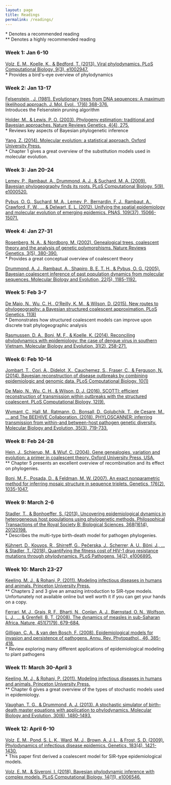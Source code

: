 ```yaml
---
layout: page
title: Readings
permalink: /readings/
---
```


\* Denotes a recommended reading <br>
\*\* Denotes a highly recommended reading


### Week 1: Jan 6-10

[Volz, E. M., Koelle, K., & Bedford, T. (2013). Viral phylodynamics. PLoS Computational Biology, 9(3), e1002947.][volz2013] <br>
\* Provides a bird's-eye overview of phylodynamics <br>

[volz2013]: <https://doi.org/10.1371/journal.pcbi.1002947>

### Week 2: Jan 13-17

[Felsenstein , J. (1981). Evolutionary trees from DNA sequences: A maximum likelihood approach. J. Mol. Evol., 17(6) 368-376.][felsenstein1981] <br>
Introduces the Felsenstein pruning algorithm <br>

[felsenstein1981]: https://link.springer.com/article/10.1007/BF01734359

[Holder, M., & Lewis, P. O. (2003). Phylogeny estimation: traditional and Bayesian approaches. Nature Reviews Genetics, 4(4), 275.][holder2003] <br>
\* Reviews key aspects of Bayesian phylogenetic inference <br>

[holder2003]: <http://cgl.bioinfo.uqam.ca/bif7001/articles/BIF7001-Phylo-NatureReviewsGenetics4a.pdf>

[Yang, Z. (2014). Molecular evolution: a statistical approach. Oxford University Press.][yang2014] <br>
\* Chapter 1 gives a great overview of the substitution models used in molecular evolution. <br>

[yang2014]: <https://catalog.lib.ncsu.edu/catalog/DUKE006146449>

### Week 3: Jan 20-24

[Lemey, P., Rambaut, A., Drummond, A. J., & Suchard, M. A. (2009). Bayesian phylogeography finds its roots. PLoS Computational Biology, 5(9), e1000520.][lemey2009] <br>

[lemey2009]: <https://doi.org/10.1371/journal.pcbi.1000520>

[Pybus, O. G., Suchard, M. A., Lemey, P., Bernardin, F. J., Rambaut, A., Crawford, F. W., ... & Delwart, E. L. (2012). Unifying the spatial epidemiology and molecular evolution of emerging epidemics. PNAS, 109(37), 15066-15071.][pybus2012] <br>

[pybus2012]: <https://doi.org/10.1073/pnas.1206598109>

### Week 4: Jan 27-31

[Rosenberg, N. A., & Nordborg, M. (2002). Genealogical trees, coalescent theory and the analysis of genetic polymorphisms. Nature Reviews Genetics, 3(5), 380-390.][rosenberg2002] <br>
\* Provides a great conceptual overview of coalescent theory <br>

[rosenberg2002]: <https://www.nature.com/articles/nrg795>

[Drummond, A. J., Rambaut, A., Shapiro, B. E. T. H., & Pybus, O. G. (2005). Bayesian coalescent inference of past population dynamics from molecular sequences. Molecular Biology and Evolution, 22(5), 1185-1192.][drummond2005] <br>

[drummond2005]: <https://academic.oup.com/mbe/article/22/5/1185/1066885>

### Week 5: Feb 3-7

[De Maio, N., Wu, C. H., O’Reilly, K. M., & Wilson, D. (2015). New routes to phylogeography: a Bayesian structured coalescent approximation. PLoS Genetics, 11(8)][demaio2015] <br>
\* Demonstrates how structured coalescent models can improve upon discrete trait phylogeographic analysis <br>

[demaio2015]: <https://doi.org/10.1371/journal.pgen.1005421>

[Rasmussen, D. A., Boni, M. F., & Koelle, K. (2014). Reconciling phylodynamics with epidemiology: the case of dengue virus in southern Vietnam. Molecular Biology and Evolution, 31(2), 258-271.][rasmussen2014]

[rasmussen2014]: <https://doi.org/10.1093/molbev/mst203>

### Week 6: Feb 10-14

[Jombart, T., Cori, A., Didelot, X., Cauchemez, S., Fraser, C., & Ferguson, N. (2014). Bayesian reconstruction of disease outbreaks by combining epidemiologic and genomic data. PLoS Computational Biology, 10(1)][jombart2014]

[jombart2014]: <https://journals.plos.org/ploscompbiol/article/file?type=printable&id=10.1371/journal.pcbi.1003457>

[De Maio, N., Wu, C. H., & Wilson, D. J. (2016). SCOTTI: efficient reconstruction of transmission within outbreaks with the structured coalescent. PLoS Computational Biology, 12(9).][demaio2016]

[demaio2016]: <https://doi.org/10.1371/journal.pcbi.1005130>

[Wymant, C., Hall, M., Ratmann, O., Bonsall, D., Golubchik, T., de Cesare, M., ... and The BEEHIVE Collaboration. (2018). PHYLOSCANNER: inferring transmission from within-and between-host pathogen genetic diversity. Molecular Biology and Evolution, 35(3), 719-733.][wymant2018]

[wymant2018]: <https://academic.oup.com/mbe/article/35/3/719/4653772>

### Week 8: Feb 24-28

[Hein, J., Schierup, M., & Wiuf, C. (2004). Gene genealogies, variation and evolution: a primer in coalescent theory. Oxford University Press, USA.][hein2004] <br>
\*\* Chapter 5 presents an excellent overview of recombination and its effect on phylogenies. <br>

[hein2004]: <https://catalog.lib.ncsu.edu/catalog/NCSU1940857>

[Boni, M. F., Posada, D., & Feldman, M. W. (2007). An exact nonparametric method for inferring mosaic structure in sequence triplets. Genetics, 176(2), 1035-1047.][boni2007] 

[boni2007]: <https://www.genetics.org/content/176/2/1035.short>

### Week 9: March 2-6

[Stadler, T., & Bonhoeffer, S. (2013). Uncovering epidemiological dynamics in heterogeneous host populations using phylogenetic methods. Philosophical Transactions of the Royal Society B: Biological Sciences, 368(1614), 20120198.][stadler2013] <br>
\* Describes the multi-type birth-death model for pathogen phylogenies. <br>

[stadler2013]: <https://doi.org/10.1098/rstb.2012.0198>

[Kühnert, D., Kouyos, R., Shirreff, G., Pečerska, J., Scherrer, A. U., Böni, J., ... & Stadler, T. (2018). Quantifying the fitness cost of HIV-1 drug resistance mutations through phylodynamics. PLoS Pathogens, 14(2), e1006895.][kuhnert2018] 

[kuhnert2018]: <https://doi.org/10.1371/journal.ppat.1006895>

### Week 10: March 23-27

[Keeling, M. J., & Rohani, P. (2011). Modeling infectious diseases in humans and animals. Princeton University Press.][keeling2011] <br>
\*\* Chapters 2 and 3 give an amazing introduction to SIR-type models. Unfortunately not available online but well worth it if you can get your hands on a copy. <br>

[keeling2011]: <https://catalog.lib.ncsu.edu/catalog/NCSU2255422>

[Ferrari, M. J., Grais, R. F., Bharti, N., Conlan, A. J., Bjørnstad, O. N., Wolfson, L. J., ... & Grenfell, B. T. (2008). The dynamics of measles in sub-Saharan Africa. Nature, 451(7179), 679-684.][ferrari2008] <br>

[ferrari2008]: <https://www.nature.com/articles/nature06509>

[Gilligan, C. A., & van den Bosch, F. (2008). Epidemiological models for invasion and persistence of pathogens. Annu. Rev. Phytopathol., 46, 385-418.][gilligan2008] <br>
\* Review exploring many different applications of epidemiological modeling to plant pathogens <br>

[gilligan2008]: <https://www.annualreviews.org/doi/abs/10.1146/annurev.phyto.45.062806.094357>

### Week 11: March 30-April 3

[Keeling, M. J., & Rohani, P. (2011). Modeling infectious diseases in humans and animals. Princeton University Press.][keeling2011] <br>
\*\* Chapter 6 gives a great overview of the types of stochastic models used in epidemiology. <br>

[keeling2011]: <https://catalog.lib.ncsu.edu/catalog/NCSU2255422>

[Vaughan, T. G., & Drummond, A. J. (2013). A stochastic simulator of birth–death master equations with application to phylodynamics. Molecular Biology and Evolution, 30(6), 1480-1493.][vaughan2013] <br>

[vaughan2013]: <https://doi.org/10.1093/molbev/mst057>

### Week 12: April 6-10

[Volz, E. M., Pond, S. L. K., Ward, M. J., Brown, A. J. L., & Frost, S. D. (2009). Phylodynamics of infectious disease epidemics. Genetics, 183(4), 1421-1430.][volz2009] <br>
\* This paper first derived a coalescent model for SIR-type epidemiological models. <br>

[volz2009]: <https://doi.org/10.1534/genetics.109.106021>

[Volz, E. M., & Siveroni, I. (2018). Bayesian phylodynamic inference with complex models. PLoS Computational Biology, 14(11), e1006546.][phydyn] <br>

[phydyn]: <https://doi.org/10.1371/journal.pcbi.1006546>

